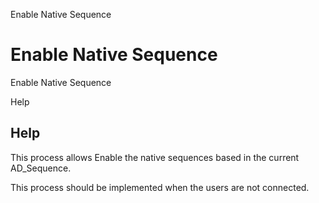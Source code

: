 
Enable Native Sequence
# Enable Native Sequence


Enable Native Sequence

Help
## Help

This process allows Enable the native sequences based in the current AD_Sequence.

This process should be implemented when the users are not connected.
